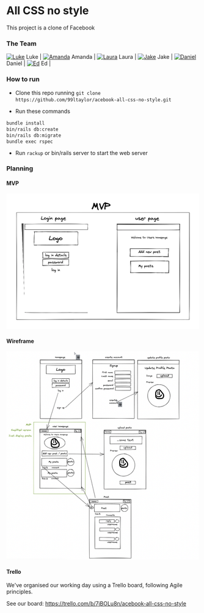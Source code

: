 # All CSS no style

This project is a clone of Facebook

### The Team

[![Luke](https://img.icons8.com/nolan/25/github.png)](https://github.com/99ltaylor) Luke |
[![Amanda](https://img.icons8.com/nolan/25/github.png)](https://github.com/mandyvuong) Amanda |
[![Laura](https://img.icons8.com/nolan/25/github.png)](https://github.com/LauraMaddaluno) Laura |
[![Jake](https://img.icons8.com/nolan/25/github.png)](https://github.com/Jjake540) Jake |
[![Daniel](https://img.icons8.com/nolan/25/github.png)](https://github.com/legal-dan) Daniel |
[![Ed](https://img.icons8.com/nolan/25/github.png)](https://github.com/EMDevelop) Ed |

### How to run

- Clone this repo running `git clone https://github.com/99ltaylor/acebook-all-css-no-style.git`

- Run these commands
```
bundle install
bin/rails db:create
bin/rails db:migrate
bundle exec rspec
```

- Run `rackup` or bin/rails server to start the web server 

### Planning

#### MVP
![MVP](https://github.com/EMDevelop/public_resources/blob/main/images/acebook/mvp.png 'MVP')

#### Wireframe

![wireframe](https://github.com/EMDevelop/public_resources/blob/main/images/acebook/Screenshot%202021-10-11%20at%2016.26.42.png 'wireframe')
#### Trello

We've organised our working day using a Trello board, following Agile principles.

See our board: https://trello.com/b/7jBOLu8n/acebook-all-css-no-style
